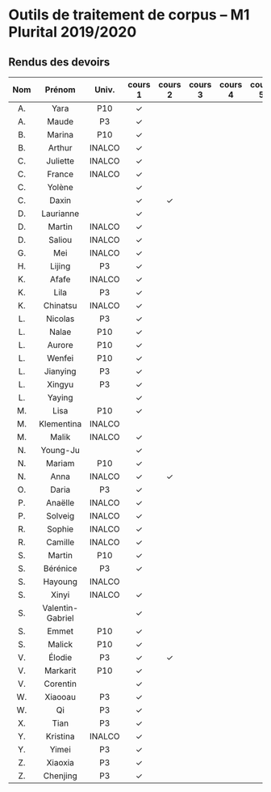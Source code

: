 
# Outils de traitement de corpus – M1 Plurital 2019/2020
## Rendus des devoirs

| Nom | Prénom   | Univ. | cours 1 | cours 2 | cours 3 | cours 4 | cours 5 | cours 6 |
|:---:|:--------:|:-----:|:-------:|:-------:|:-------:|:-------:|:-------:|:-------:|
|  A. |Yara      |P10    |✓        |         |         |         |         |         |
|  A. |Maude     |P3     |✓        |         |         |         |         |         |
|  B. |Marina    |P10    |✓        |         |         |         |         |         |
|  B. |Arthur    |INALCO |✓        |         |         |         |         |         |
|  C. |Juliette  |INALCO |✓        |         |         |         |         |         |
|  C. |France    |INALCO |✓        |         |         |         |         |         |
|  C. |Yolène    |       |✓        |         |         |         |         |         |
|  C. |Daxin     |       |✓        |✓        |         |         |         |         |
|  D. |Laurianne |       |✓        |         |         |         |         |         |
|  D. |Martin    |INALCO |✓        |         |         |         |         |         |
|  D. |Saliou    |INALCO |✓        |         |         |         |         |         |
|  G. |Mei       |INALCO |✓        |         |         |         |         |         |
|  H. |Lijing    |P3     |✓        |         |         |         |         |         |
|  K. |Afafe     |INALCO |✓        |         |         |         |         |         |
|  K. |Lila      |P3     |✓        |         |         |         |         |         |
|  K. |Chinatsu  |INALCO |✓        |         |         |         |         |         |
|  L. |Nicolas   |P3     |✓        |         |         |         |         |         |
|  L. |Nalae     |P10    |✓        |         |         |         |         |         |
|  L. |Aurore    |P10    |✓        |         |         |         |         |         |
|  L. |Wenfei    |P10    |✓        |         |         |         |         |         |
|  L. |Jianying  |P3     |✓        |         |         |         |         |         |
|  L. |Xingyu    |P3     |✓        |         |         |         |         |         |
|  L. |Yaying    |       |✓        |         |         |         |         |         |
|  M. |Lisa      |P10    |✓        |         |         |         |         |         |
|  M. |Klementina|INALCO |         |         |         |         |         |         |
|  M. |Malik     |INALCO |✓        |         |         |         |         |         |
|  N. |Young-Ju  |       |✓        |         |         |         |         |         |
|  N. |Mariam    |P10    |✓        |         |         |         |         |         |
|  N. |Anna      |INALCO |✓        |✓        |         |         |         |         |
|  O. |Daria     |P3     |✓        |         |         |         |         |         |
|  P. |Anaëlle   |INALCO |✓        |         |         |         |         |         |
|  P. |Solveig   |INALCO |✓        |         |         |         |         |         |
|  R. |Sophie    |INALCO |✓        |         |         |         |         |         |
|  R. |Camille   |INALCO |✓        |         |         |         |         |         |
|  S. |Martin    |P10    |✓        |         |         |         |         |         |
|  S. |Bérénice  |P3     |✓        |         |         |         |         |         |
|  S. |Hayoung   |INALCO |         |         |         |         |         |         |
|  S. |Xinyi     |INALCO |✓        |         |         |         |         |         |
|  S. |Valentin-Gabriel|       |✓        |         |         |         |         |         |
|  S. |Emmet     |P10    |✓        |         |         |         |         |         |
|  S. |Malick    |P10    |✓        |         |         |         |         |         |
|  V. |Élodie    |P3     |✓        |✓        |         |         |         |         |
|  V. |Markarit  |P10    |✓        |         |         |         |         |         |
|  V. |Corentin  |       |✓        |         |         |         |         |         |
|  W. |Xiaooau   |P3     |✓        |         |         |         |         |         |
|  W. |Qi        |P3     |✓        |         |         |         |         |         |
|  X. |Tian      |P3     |✓        |         |         |         |         |         |
|  Y. |Kristina  |INALCO |✓        |         |         |         |         |         |
|  Y. |Yimei     |P3     |✓        |         |         |         |         |         |
|  Z. |Xiaoxia   |P3     |✓        |         |         |         |         |         |
|  Z. |Chenjing  |P3     |✓        |         |         |         |         |         |
